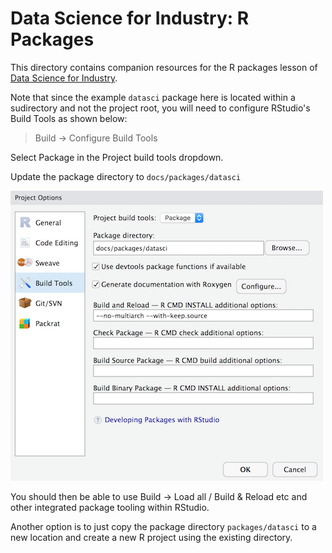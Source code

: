 # Data Science for Industry: R Packages

This directory contains companion resources for the R packages lesson of [Data Science for Industry](https://github.com/iandurbach/datasci-fi).

Note that since the example `datasci` package here is located within a sudirectory and not the project root, you will need to configure RStudio's Build Tools as shown below:

> Build -> Configure Build Tools

Select Package in the Project build tools dropdown.

Update the package directory to `docs/packages/datasci`

![](project_options.png)

You should then be able to use Build -> Load all / Build & Reload etc and other integrated package tooling within RStudio.

Another option is to just copy the package directory `packages/datasci` to a new location and create a new R project using the existing directory.
